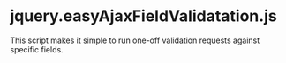 jquery.easyAjaxFieldValidatation.js
===================================

This script makes it simple to run one-off validation requests against specific fields.
